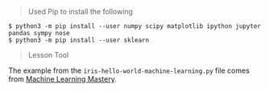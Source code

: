 > Used Pip to install the following

```shell
$ python3 -m pip install --user numpy scipy matplotlib ipython jupyter pandas sympy nose
$ python3 -m pip install --user sklearn
```

> Lesson Tool

The example from the `iris-hello-world-machine-learning.py` file comes from <a href="https://machinelearningmastery.com/machine-learning-in-python-step-by-step/" target="_blank">Machine Learning Mastery</a>.